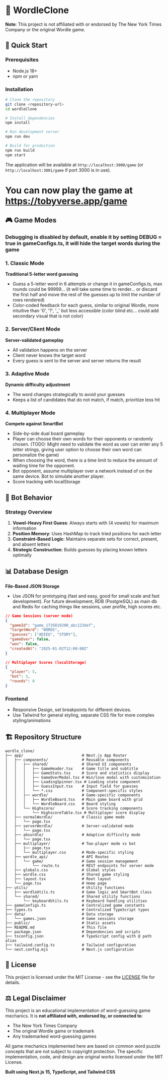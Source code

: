 # 🎯 WordleClone

**Note**: This project is not affiliated with or endorsed by The New York Times Company or the original Wordle game.

## 🚀 Quick Start

### Prerequisites

- Node.js 18+
- npm or yarn

### Installation

```bash
# Clone the repository
git clone <repository-url>
cd wordleClone

# Install dependencies
npm install

# Run development server
npm run dev

# Build for production
npm run build
npm start
```

The application will be available at `http://localhost:3000/game` (or `http://localhost:3001/game` if port 3000 is in use).

# You can now play the game at https://tobyverse.app/game

## 🎮 Game Modes

### Debugging is disabled by default, enable it by setting DEBUG = true in gameConfigs.ts, it will hide the target words during the game

### 1. Classic Mode

**Traditional 5-letter word guessing**

- Guess a 5-letter word in 6 attempts or change it in gameConfigs.ts, max rounds could be 99999... (it will take some time to render... or discard the first half and move the rest of the guesses up to limit the number of rows rendered)
- Color-coded feedback for each guess, similar to original Wordle, more intuitive than '0', '?', '\_' but less accessible (color blind etc... could add secondary visual that is not color)

### 2. Server/Client Mode

**Server-validated gameplay**

- All validation happens on the server
- Client never knows the target word
- Every guess is sent to the server and server returns the result

### 3. Adaptive Mode

**Dynamic difficulty adjustment**

- The word changes strategically to avoid your guesses
- Keeps a list of candidates that do not match, if match, prioritize less hit

### 4. Multiplayer Mode

**Compete against SmartBot**

- Side-by-side dual board gameplay
- Player can choose their own words for their opponents or randomly chosen. (TODO: Might need to validate the word as user can enter any 5 letter strings, giving user option to choose their own word can personalize the game)
- When choosing the word, there is a time limit to reduce the amount of waiting time for the opponent.
- Bot opponent, assume multiplayer over a network instead of on the same device. Bot to simulate another player.
- Score tracking with localStorage

## 🤖 Bot Behavior

### Strategy Overview

1. **Vowel-Heavy First Guess**: Always starts with (4 vowels) for maximum information
2. **Position Memory**: Uses HashMap to track tried positions for each letter
3. **Constraint-Based Logic**: Maintains separate sets for correct, present, and absent letters
4. **Strategic Construction**: Builds guesses by placing known letters optimally

## 📊 Database Design

**File-Based JSON Storage**

- Use JSON for prototyping (fast and easy, good for small scale and fast development). For future development, RDB (PostgreSQL) as main db and Redis for caching things like sessions, user profile, high scores etc.

```json
// Game Sessions (server mode)
{
  "gameId": "game_1735819200_abc123def",
  "targetWord": "WORDS",
  "guesses": ["ADIEU", "STORY"],
  "gameOver": false,
  "won": false,
  "createdAt": "2025-01-02T12:00:00Z"
}

// Multiplayer Scores (localStorage)
{
  "player": 5,
  "bot": 3,
  "rounds": 8
}
```

### Frontend

- Responsive Design, set breakpoints for different devices.
- Use Tailwind for general styling, separate CSS file for more complex styling/animations

## 🏗️ Repository Structure

```
wordle_clone/
├── app/                          # Next.js App Router
│   ├── components/               # Reusable components
│   │   ├── shared/               # Shared UI components
│   │   │   ├── GameHeader.tsx    # Game title and subtitle
│   │   │   ├── GameStats.tsx     # Score and statistics display
│   │   │   ├── GameOverModal.tsx # Win/lose modal with customization
│   │   │   ├── LoadingSpinner.tsx # Loading state component
│   │   │   ├── GuessInput.tsx    # Input field for guesses
│   │   │   └── *.css             # Component-specific styles
│   │   ├── wordle/               # Game-specific components
│   │   │   ├── WordleBoard.tsx   # Main game board with grid
│   │   │   └── WordleBoard.css   # Board styling
│   │   └── Highscore/            # Score tracking components
│   │       └── HighscoreTable.tsx # Multiplayer score display
│   ├── normalWordle/             # Classic game mode
│   │   └── page.tsx
│   ├── serverWordle/             # Server-validated mode
│   │   └── page.tsx
│   ├── absurdle/                 # Adaptive difficulty mode
│   │   └── page.tsx
│   ├── multiplayer/              # Two-player mode vs bot
│   │   ├── page.tsx
│   │   └── multiplayer.css       # Mode-specific styling
│   ├── wordle_api/               # API Routes
│   │   └── game/                 # Game session management
│   │       └── route.ts          # REST endpoints for server mode
│   ├── globals.css               # Global styles
│   ├── wordle.css                # Shared game styling
│   ├── layout.tsx                # Root layout
│   └── page.tsx                  # Home page
├── utils/                        # Utility functions
│   ├── wordleUtils.ts            # Game logic and SmartBot class
│   └── shared/                   # Shared utility functions
│       └── keyboardUtils.ts      # Keyboard handling utilities
├── gameConfigs.ts                # Centralized game constants
├── types.ts                      # Centralized TypeScript types
├── data/                         # Data storage
│   └── games.json                # Game sessions storage
├── public/                       # Static assets
├── README.md                     # This file
├── package.json                  # Dependencies and scripts
├── tsconfig.json                 # TypeScript config with @ path alias
├── tailwind.config.ts            # Tailwind configuration
└── next.config.mjs               # Next.js configuration
```

## 📝 License

This project is licensed under the MIT License - see the [LICENSE](LICENSE) file for details.

## ⚖️ Legal Disclaimer

This project is an educational implementation of word-guessing game mechanics. It is **not affiliated with, endorsed by, or connected to**:

- The New York Times Company
- The original Wordle game or trademark
- Any trademarked word-guessing games

All game mechanics implemented here are based on common word puzzle concepts that are not subject to copyright protection. The specific implementation, code, and design are original works licensed under the MIT License.

**Built using Next.js 15, TypeScript, and Tailwind CSS**
